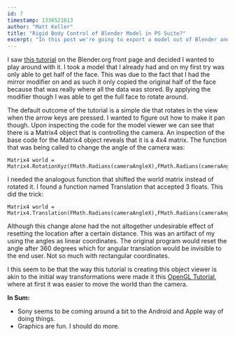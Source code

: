 ```yaml
---
id: 7
timestamp: 1336521613
author: "Matt Keller"
title: "Rigid Body Control of Blender Model in PS Suite?"
excerpt: "In this post we're going to export a model out of Blender and see if we can import it into a PS Vida emulator."
---
```


I saw [this tutorial](http://gamefromscratch.com/post/2012/04/30/Exporting-from-Blender-to-PS-Suite-Blender-to-Vita-in-under-5-minutes.aspx) on the Blender.org front page and decided I wanted to play around with it. I took a model that I already had and on my first try was only able to get half of the face. This was due to the fact that I had the mirror modifier on and as such it only copied the original half of the face because that was really where all the data was stored. By applying the modifier though I was able to get the full face to rotate around.  
  
The default outcome of the tutorial is a simple die that rotates in the view when the arrow keys are pressed. I wanted to figure out how to make it pan though. Upon inspecting the code for the model viewer we can see that there is a Matrix4 object that is controlling the camera. An inspection of the base code for the Matrix4 object reveals that it is a 4x4 matrix. The function that was being called to change the angle of the camera was:  
 
```
Matrix4 world = Matrix4.RotationXyz(FMath.Radians(cameraAngleX),FMath.Radians(cameraAngleY),0.0f);
```
  
I needed the analogous function that shifted the world matrix instead of rotated it. I found a function named Translation that accepted 3 floats. This did the trick:  
  
```
Matrix4 world = Matrix4.Translation(FMath.Radians(cameraAngleX),FMath.Radians(cameraAngleY),0.0f);
```
  
Although this change alone had the not altogether undesirable effect of resetting the location after a certain distance. This was an artifact of my using the angles as linear coordinates. The original program would reset the angle after 360 degrees which for angular translation would be invisible to the end user. Not so much with rectangular coordinates.  
  
I this seem to be that the way this tutorial is creating this object viewer is akin to the initial way transformations were made it this [OpenGL Tutorial](http://www.videotutorialsrock.com/), where at first it was easier to move the world than the camera.  
  
**In Sum:**  
- Sony seems to be coming around a bit to the Android and Apple way of doing things.  
- Graphics are fun. I should do more.